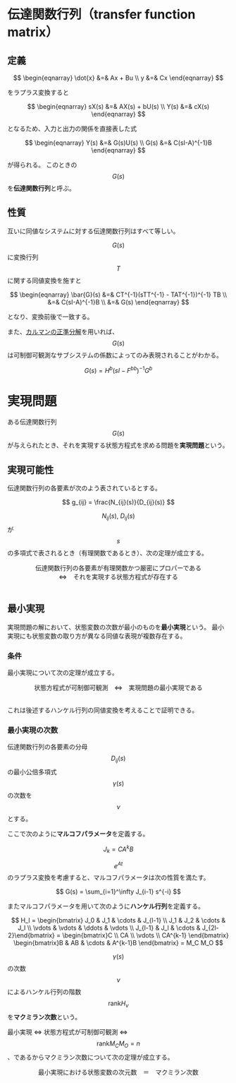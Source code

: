 # 伝達関数行列（transfer function matrix）

## 定義

$$
\begin{eqnarray}
\dot{x} &=& Ax + Bu \\
y &=& Cx
\end{eqnarray}
$$

をラプラス変換すると

$$
\begin{eqnarray}
sX(s) &=& AX(s) + bU(s) \\
Y(s) &=& cX(s)
\end{eqnarray}
$$

となるため、入力と出力の関係を直接表した式

$$
\begin{eqnarray}
Y(s) &=& G(s)U(s) \\
G(s) &=& C(sI-A)^{-1}B
\end{eqnarray}
$$

が得られる。
このときの $$G(s)$$ を**伝達関数行列**と呼ぶ。

## 性質

互いに同値なシステムに対する伝達関数行列はすべて等しい。

$$G(s)$$ に変換行列 $$T$$ に関する同値変換を施すと

$$
\begin{eqnarray}
\bar{G}(s) &=& CT^{-1}(sTT^{-1} - TAT^{-1})^{-1} TB \\
&=& C(sI-A)^{-1}B \\
&=& G(s)
\end{eqnarray}
$$

となり、変換前後で一致する。

また、[カルマンの正準分解](canonical_decomposition.md)を用いれば、$$G(s)$$ は可制御可観測なサブシステムの係数によってのみ表現されることがわかる。

$$
G(s) = H^b(sI-F^{bb})^{-1}G^b
$$

# 実現問題

ある伝達関数行列 $$G(s)$$ が与えられたとき、それを実現する状態方程式を求める問題を**実現問題**という。

## 実現可能性

伝達関数行列の各要素が次のよう表されているとする。

$$
g_{ij} = \frac{N_{ij}(s)}{D_{ij}(s)}
$$

$$N_{ij}(s), \ D_{ij}(s)$$ が $$s$$ の多項式で表されるとき（有理関数であるとき）、次の定理が成立する。

<center>
伝達関数行列の各要素が有理関数かつ厳密にプロパーである<br>⇔　それを実現する状態方程式が存在する
</center><br>

## 最小実現

実現問題の解において、状態変数の次数が最小のものを**最小実現**という。
最小実現にも状態変数の取り方が異なる同値な表現が複数存在する。

### 条件

最小実現について次の定理が成立する。

<center>
状態方程式が可制御可観測　⇔　実現問題の最小実現である
</center><br>

これは後述するハンケル行列の同値変換を考えることで証明できる。

### 最小実現の次数

伝達関数行列の各要素の分母 $$D_{ij}(s)$$ の最小公倍多項式 $$\gamma(s)$$ の次数を $$\nu$$ とする。

ここで次のように**マルコフパラメータ**を定義する。

$$
J_k = CA^kB
$$

$$e^{At}$$ のラプラス変換を考慮すると、マルコフパラメータは次の性質を満たす。

$$
G(s) = \sum_{i=1}^\infty J_{i-1} s^{-i}
$$

またマルコフパラメータを用いて次のように**ハンケル行列**を定義する。

$$
H_l = \begin{bmatrix} J_0 & J_1 & \cdots & J_{l-1} \\
J_1 & J_2 & \cdots & J_l \\
\vdots & \vdots & \ddots & \vdots \\
J_{l-1} & J_l & \cdots & J_{2l-2}\end{bmatrix} =
\begin{bmatrix}C \\ CA \\ \vdots \\ CA^{k-1} \end{bmatrix}
\begin{bmatrix}B & AB & \cdots & A^{k-1}B \end{bmatrix} = M_C M_O
$$

$$\gamma(s)$$ の次数 $$\nu$$ によるハンケル行列の階数 $$\mathrm{rank} H_\nu$$ を**マクミラン次数**という。


最小実現 ⇔ 状態方程式が可制御可観測 ⇔ $$\mathrm{rank} M_CM_O = n$$ 、であるからマクミラン次数について次の定理が成立する。

<center>
最小実現における状態変数の次元数　＝　マクミラン次数
</center><br>
